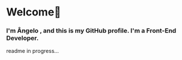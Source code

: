 # Welcome👋
### I'm Ângelo , and this is my GitHub profile. I'm a Front-End Developer.

readme in progress...
